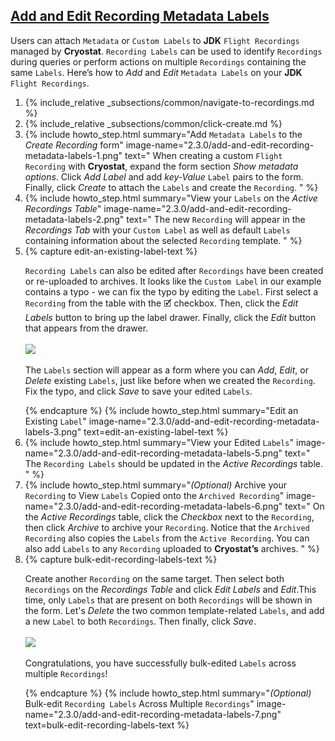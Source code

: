 ## [Add and Edit Recording Metadata Labels](#add-and-edit-recording-metadata-labels)
Users can attach `Metadata` or `Custom Labels` to **JDK** `Flight Recordings` managed by **Cryostat**. `Recording Labels` can be used to identify `Recordings` during queries or perform actions on multiple `Recordings` containing the same `Labels`. Here’s how to *Add* and *Edit* `Metadata Labels` on your **JDK** `Flight Recordings`.

<ol>
  <li>
    {% include_relative _subsections/common/navigate-to-recordings.md %}
  </li>
  <li>
    {% include_relative _subsections/common/click-create.md %}
  </li>
  <li>
    {% include howto_step.html
      summary="Add <code>Metadata Labels</code> to the <i>Create Recording</i> form"
      image-name="2.3.0/add-and-edit-recording-metadata-labels-1.png"
      text="
        When creating a custom <code>Flight Recording</code> with <b>Cryostat</b>, expand the form section <i>Show metadata options</i>. Click <i>Add Label</i> and add <i>key-Value</i> <code>Label</code> pairs to the form. Finally, click <i>Create</i> to attach the <code>Labels</code> and create the <code>Recording</code>.
      "
    %}
  </li>
  <li>
    {% include howto_step.html
      summary="View your <code>Labels</code> on the <i>Active Recordings Table</i>"
      image-name="2.3.0/add-and-edit-recording-metadata-labels-2.png"
      text="
        The new <code>Recording</code> will appear in the <i>Recordings Tab</i> with your <code>Custom Label</code> as well as default <code>Labels</code> containing information about the selected <code>Recording</code> template.
      "
    %}
  </li>
  <li>
    {% capture edit-an-existing-label-text %}
    <p>
      <code>Recording Labels</code> can also be edited after <code>Recordings</code> have been created or re-uploaded to archives. It looks like the <code>Custom Label</code> in our example contains a typo - we can fix the typo by editing the <code>Label</code>. First select a <code>Recording</code> from the table with the 🗹 checkbox. Then, click the <i>Edit Labels</i> button to bring up the label drawer. Finally, click the <i>Edit</i> button that appears from the drawer.
      <br><br>
      <a href="{{ site.url }}/images/2.3.0/add-and-edit-recording-metadata-labels-4.png" target="_blank">
        <img src="{{ site.url }}/images/2.3.0/add-and-edit-recording-metadata-labels-4.png">
      </a>
      <br><br>
      The <code>Labels</code> section will appear as a form where you can <i>Add</i>, <i>Edit</i>, or <i>Delete</i> existing <code>Labels</code>, just like before when we created the <code>Recording</code>. Fix the typo, and click <i>Save</i> to save your edited <code>Labels</code>.
    </p>
    {% endcapture %}
    {% include howto_step.html
      summary="Edit an Existing <code>Label</code>"
      image-name="2.3.0/add-and-edit-recording-metadata-labels-3.png"
      text=edit-an-existing-label-text
    %}
  </li>
  <li>
    {% include howto_step.html
      summary="View your Edited <code>Labels</code>"
      image-name="2.3.0/add-and-edit-recording-metadata-labels-5.png"
      text="
        The <code>Recording Labels</code> should be updated in the <i>Active Recordings</i> table.
      "
    %}
  </li>
  <li>
    {% include howto_step.html
      summary="<i>(Optional)</i> Archive your <code>Recording</code> to View <code>Labels</code> Copied onto the <code>Archived Recording</code>"
      image-name="2.3.0/add-and-edit-recording-metadata-labels-6.png"
      text="
        On the <i>Active Recordings</i> table, click the <i>Checkbox</i> next to the <code>Recording</code>, then click <i>Archive</i> to archive your <code>Recording</code>. Notice that the <code>Archived Recording</code> also copies the <code>Labels</code> from the <code>Active Recording</code>. You can also add <code>Labels</code> to any <code>Recording</code> uploaded to <b>Cryostat’s</b> archives.
      "
    %}
  </li>
  <li>
    {% capture bulk-edit-recording-labels-text %}
    <p>
      Create another <code>Recording</code> on the same target. Then select both <code>Recordings</code> on the <i>Recordings Table</i> and click <i>Edit Labels</i> and <i>Edit</i>.This time, only <code>Labels</code> that are present on both <code>Recordings</code> will be shown in the form. Let's <i>Delete</i> the two common template-related <code>Labels</code>, and add a new <code>Label</code> to both <code>Recordings</code>. Then finally, click <i>Save</i>.
      <br><br>
      <a href="{{ site.url }}/images/2.3.0/add-and-edit-recording-metadata-labels-8.png" target="_blank">
        <img src="{{ site.url }}/images/2.3.0/add-and-edit-recording-metadata-labels-8.png">
      </a>
      <br><br>
      Congratulations, you have successfully bulk-edited <code>Labels</code> across multiple <code>Recordings</code>!
    </p>
    {% endcapture %}
    {% include howto_step.html
      summary="<i>(Optional)</i> Bulk-edit <code>Recording Labels</code> Across Multiple <code>Recordings</code>"
      image-name="2.3.0/add-and-edit-recording-metadata-labels-7.png"
      text=bulk-edit-recording-labels-text
    %}
  </li>
</ol>
